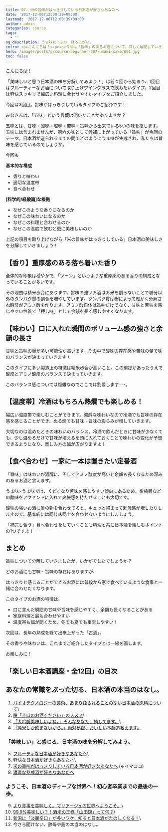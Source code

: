 ```yaml
---
title: 07. 米の旨味がはっきりしている日本酒が好きなあなたへ
date: '2017-12-06T12:00:39+09:00'
lastmod: '2017-12-06T12:00:39+09:00'
author: admin
categories: course
tags:
  - ''
og_description: うま味たっぷり、ほろにがい。
intro: <p>こんにちは！</p><p>今回は「旨味」のあるお酒について、詳しく解説していきます。</p>
hero: /images/posts/p/course-beginner-007-umami-sake/001.jpg
toc: false
---
```

こんにちは！

「美味しいと思う日本酒の味を分解してみよう！」は前々回から始まり、1回目はフルーティーなお酒について取り上げワイングラスで飲みたいタイプ、2回目は軽快スッキリで幅広い料理に合わせやすいタイプをご紹介しました。

今回は3回目。旨味がはっきりしているタイプのご紹介です！



みなさんは、「五味」という言葉は聞いたことがありますか？

五味とは、甘味・酸味・塩味・苦味・旨味から出来ている5つの味を指します。五味には含まれませんが、第六の味として候補に上がっている「旨味」が今回のテーマ。日本酒が造られるまでの間でどのようにうま味が生成され、私たちは旨味を感じているのでしょうか。



今回も

**基本的な構成**

* 香りと味わい
* 適切な温度帯
* 食べ合わせ



**\[科学的/経験論]な根拠**

* なぜこのような香りになるのか
* なぜこの味わいになるのか
* なぜこの料理と合わせるのか
* なぜこの温度で飲むと更に美味しいのか



上記の項目を取り上げながら「米の旨味がはっきりしている」日本酒の美味しさを分解していきましょう！

## 【香り】重厚感のある落ち着いた香り

全体的な印象は穏やかで、「ヅーン」というような重厚感のある香りの構成となっていることが多いです。

その理由は精米歩合にあります。旨味の強いお酒はお米を削らないことで糖分以外のタンパク質の割合を増やしています。タンパク質は麹によって細かく分解され酵母がアミノ酸を作ります。アミノ酸自体は旨味だけでなく、甘味と苦味を感じやすい性質で「押し味」として余韻を長く感じやすくなります。

## 【味わい】口に入れた瞬間のボリューム感の強さと余韻の長さ

甘味と旨味の量が多い可能性が高いです。その中で酸味の存在感や苦味の量で味のバランスが決まっていきます！



このタイプに多い製造上の特徴は精米歩合が高いこと。この前提があったうえで酸度とアミノ酸度のバランスで決まっていきます。

このバランス感については複雑なのでここでは割愛します･･･。

## 【温度帯】冷酒はもちろん熱燗でも楽しめる！

幅広い温度帯で楽しむことができます。濃醇な味わいなので冷酒でも旨味の存在感を感じることができ、ぬる燗でも甘味・旨味の膨らみが増していきます。

大切なのは温めたときの味わいのバランス。冷酒で飲んだときに甘味が少なくても、少し温めるだけで甘味が増えるを頭に入れておくことで味わいの変化が予想できるようになり、楽しみ方の幅が広がりますよ！

## 【食べ合わせ】一家に一本は置きたい定番酒

「旨味」は味わいが濃醇に、そしてアミノ酸度が高いと余韻も長くなるため深みのあるお酒と言えます。

うま味×うま味では、くどくなり苦味を感じやすい傾向にあるため、柑橘類などの酸味をアクセントに入れて爽快感を持たせることも大切です。

酸味の強いお酒に酢の物を合わせてると、キュッと締まって刺激感が増したりしますので、基本的には同じ味同士を合わせないようにしましょう。

「補完し合う」食べ合わせをしていくことも料理と共に日本酒を楽しむポイントの1つですよ！

## まとめ

旨味について分解していきましたが、いかがでしたでしょうか？



どのお酒にも甘味・旨味の存在はありますが、

はっきりと感じることができるお酒には普段から家で食べているような食事と一緒に合わせたくなります。



このタイプのお酒の特徴は、

* 口に含んだ瞬間の甘味や旨味を感じやすく、余韻も長くなることがある
* 家庭料理と最も合わせやすい
* 温度帯も幅が聞くため、冬でも夏でも重宝しやすい！



次回は、長年の熟成を経て出来上がった「古酒」。

その香りや味わいは、これまでご紹介したタイプとは一線を画します。

お楽しみに！

## 「楽しい日本酒講座・全12回」の目次

## あなたの常識をぶった切る、日本酒の本当のはなし。

1. [バイオテクノロジーの芸術、あまり語られることのない日本酒の原料について](/p/course-beginner-001-do-you-know-what-its-made-of)\
2. [脱「辛口のお酒ください」のススメ](/p/course-beginner-002-stop-asking-dry-type-of-sake)\
3. [「大吟醸美味しいよね。」そんなあなた、損してます。](/p/course-003-the-myth-of-the-highest-grade-sake)\
4. [「純米しか飲まないから。」絶対秘密、おいしい本醸造教えます。](/p/course-004-a-letter-for-junmai-lovers/)  

### 「美味しい」と感じる、日本酒の味を分解してみよう。

5. [フルーティな日本酒が好きなあなたへ](/p/course-005-fruity-sake/)\
6. [軽快な日本酒が好きなあなたへ](/p/course-006-smooth-sake/)\
7. [米の旨味がはっきりしている日本酒が好きなあなたへ](/p/course-007-umami-sake/)  (←イマココ) 
8. [濃厚な熟成酒が好きなあなたへ](/p/course-008-aged-sake/)  

### ようこそ、日本酒のディープな世界へ！初心者卒業までの最後の一歩。

9. [より食事を美味しく。マリアージュの世界へようこそ。](/p/course-009-sake-marriage/)\
10. [99.9%美味しい？！酒米の王様「山田錦」って何？](/p/course-010-yamadanishiki/)\
11. [新潟に「淡麗辛口」が多いワケ。知ると日本酒がたのしくなる！](/p/course-011-nigata-dry-sake/)\
12. 今さら聞けない、酵母や麹の本当のはなし。
